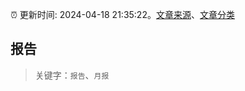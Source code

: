:alarm_clock: 更新时间: 2024-04-18 21:35:22。[文章来源](/README.md)、[文章分类](/TAGS.md)

## 报告


> 关键字：`报告`、`月报`



